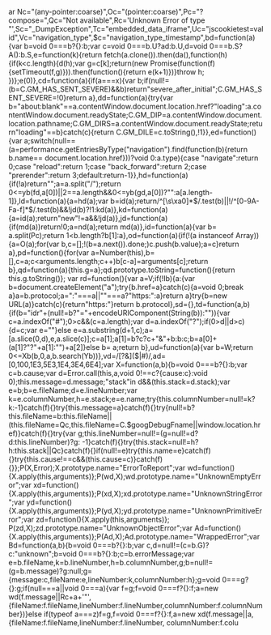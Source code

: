 ar Nc="(any-pointer:coarse)",Oc="(pointer:coarse)",Pc="?compose=",Qc="Not available",Rc='Unknown Error of type "',Sc="_DumpException",Tc="embedded_data_iframe",Uc="jscookietest=valid",Vc="navigation_type",$c="navigation_type_timestamp",bd=function(a){var b=void 0===b?{}:b;var c=void 0===b.U?ad:b.U,d=void 0===b.S?A():b.S,e=function(k){return fetch(a.clone()).then(da(),function(h){if(k<c.length){d(h);var g=c[k];return(new Promise(function(f){setTimeout(f,g)})).then(function(){return e(k+1)})}throw h;
})};e(0)},cd=function(a){if(a===x){var b;if(null!=(b=C.GM_HAS_SENT_SEVERE)&&b)return"severe_after_initial";C.GM_HAS_SENT_SEVERE=!0}return a},dd=function(a){try{var b="about:blank"==a.contentWindow.document.location.href?"loading":a.contentWindow.document.readyState;C.GM_DIP=a.contentWindow.document.location.pathname;C.GM_DIRS=a.contentWindow.document.readyState;return"loading"==b}catch(c){return C.GM_DILE=c.toString(),!1}},ed=function(){var a;switch(null==(a=performance.getEntriesByType("navigation").find(function(b){return b.name==
document.location.href}))?void 0:a.type){case "navigate":return 0;case "reload":return 1;case "back_forward":return 2;case "prerender":return 3;default:return-1}},hd=function(a){if(!a)return"";a=a.split("/");return 0<=yb(fd,a[0])||2==a.length&&0<=yb(gd,a[0])?"":a[a.length-1]},ld=function(a){a=hd(a);var b=id(a);return/^[\s\xa0]*$/.test(b)||!/^[0-9A-Fa-f]*$/.test(b)&&!jd(b)?!1:kd(a)},kd=function(a){a=id(a);return"new"!=a&&!jd(a)},jd=function(a){if(md(a))return!0;a=nd(a);return md(a)},id=function(a){var b=
a.split(Pc);return 1<b.length?b[1]:a},od=function(a){if(!(a instanceof Array)){a=O(a);for(var b,c=[];!(b=a.next()).done;)c.push(b.value);a=c}return a},pd=function(){for(var a=Number(this),b=[],c=a;c<arguments.length;c++)b[c-a]=arguments[c];return b},qd=function(a){this.g=a};qd.prototype.toString=function(){return this.g.toString()};
var rd=function(){var a=V;if(!Ib){a:{var b=document.createElement("a");try{b.href=a}catch(c){a=void 0;break a}a=b.protocol;a=":"===a||""===a?"https:":a}return a}try{b=new URL(a)}catch(c){return"https:"}return b.protocol},sd={},td=function(a,b){if(b="idr"+(null!=b?"="+encodeURIComponent(String(b)):"")){var c=a.indexOf("#");0>c&&(c=a.length);var d=a.indexOf("?");if(0>d||d>c){d=c;var e=""}else e=a.substring(d+1,c);a=[a.slice(0,d),e,a.slice(c)];c=a[1];a[1]=b?c?c+"&"+b:b:c;b=a[0]+(a[1]?"?"+a[1]:"")+a[2]}else b=
a;return b},ud=function(a){var b=W;return 0<=Xb(b,0,a,b.search(Yb))},vd=/[?&]($|#)/,ad=[0,100,1E3,5E3,1E4,3E4,6E4];var X=function(a,b){b=void 0===b?{}:b;var c=b.cause;var d=Error.call(this,a,void 0!==c?{cause:c}:void 0);this.message=d.message;"stack"in d&&(this.stack=d.stack);var e=b;b=e.fileName;d=e.lineNumber;var k=e.columnNumber,h=e.stack;e=e.name;try{this.columnNumber=null!=k?k:-1}catch(f){}try{this.message=a}catch(f){}try{null!=b?this.fileName=b:this.fileName||(this.fileName=Qc,this.fileName=C.$googDebugFname||window.location.href)}catch(f){}try{var g;this.lineNumber=null!=(g=null!=d?d:this.lineNumber)?g:
-1}catch(f){}try{this.stack=null!=h?h:this.stack||Qc}catch(f){}if(null!=e)try{this.name=e}catch(f){}try{this.cause!==c&&(this.cause=c)}catch(f){}};P(X,Error);X.prototype.name="ErrorToReport";var wd=function(){X.apply(this,arguments)};P(wd,X);wd.prototype.name="UnknownEmptyError";var xd=function(){X.apply(this,arguments)};P(xd,X);xd.prototype.name="UnknownStringError";var yd=function(){X.apply(this,arguments)};P(yd,X);yd.prototype.name="UnknownPrimitiveError";var zd=function(){X.apply(this,arguments)};
P(zd,X);zd.prototype.name="UnknownObjectError";var Ad=function(){X.apply(this,arguments)};P(Ad,X);Ad.prototype.name="WrappedError";var Bd=function(a,b){b=void 0===b?{}:b;var c,d=null!=(c=b.G)?c:"unknown";b=void 0===b?{}:b;c=b.errorMessage;var e=b.fileName,k=b.lineNumber,h=b.columnNumber,g;b=null!=(g=b.message)?g:null;g={message:c,fileName:e,lineNumber:k,columnNumber:h};g=void 0===g?{}:g;if(null===a||void 0===a){var f=g;f=void 0===f?{}:f;a=new wd(f.message||Rc+a+'"',{fileName:f.fileName,lineNumber:f.lineNumber,columnNumber:f.columnNumber})}else if(typeof a===z)f=g,f=void 0===f?{}:f,a=new xd(f.message||a,{fileName:f.fileName,lineNumber:f.lineNumber,
columnNumber:f.colu
